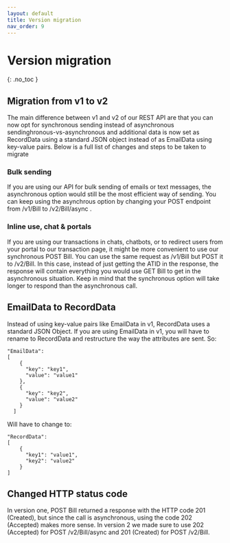 ```yaml
---
layout: default
title: Version migration
nav_order: 9
---
```


# Version migration
{: .no_toc }

## Migration from v1 to v2

The main difference between v1 and v2 of our REST API are that you can now opt for synchronous sending instead of asynchronous sendinghronous-vs-asynchronous and additional data is now set as RecordData using a standard JSON object instead of as EmailData using key-value pairs.
Below is a full list of changes and steps to be taken to migrate


<a id="synchronous-vs-asynchronous"></a>

### Bulk sending

If you are using our API for bulk sending of emails or text messages, the asynchronous option would still be the most efficient way of sending. You can keep using the asynchrous option by changing your POST endpoint from /v1/Bill to /v2/Bill/async .

### Inline use, chat & portals

If you are using our transactions in chats, chatbots, or to redirect users from your portal to our transaction page, it might be more convenient to use our synchronous POST Bill. You can use the same request as /v1/Bill but POST it to /v2/Bill. In this case, instead of just getting the ATID in the response, the response will contain everything you would use GET Bill to get in the asynchronous situation. Keep in mind that the synchronous option will take longer to respond than the asynchronous call.

## EmailData to RecordData

Instead of using key-value pairs like EmailData in v1, RecordData uses a standard JSON Object. If you are using EmailData in v1, you will have to rename to RecordData and restructure the way the attributes are sent. So:

```
"EmailData": 
[
    {
      "key": "key1",
      "value": "value1"
    },
    {
      "key": "key2",
      "value": "value2"
    }
  ]
```

Will have to change to:

```
"RecordData": 
[
	{
	  "key1": "value1",
	  "key2": "value2"
	}
]
```


<a id="changed-status-code"></a>
## Changed HTTP status code

In version one, POST Bill returned a response with the HTTP code 201 (Created), but since the call is asynchronous, using the code 202 (Accepted) makes more sense. In version 2 we made sure to use 202 (Accepted) for POST /v2/Bill/async and 201 (Created) for POST /v2/Bill.

